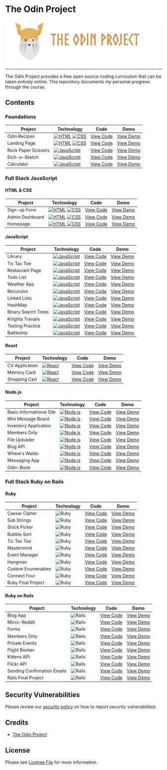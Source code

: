 # The Odin Project

<div align="center">
	<img src="https://github.com/SamHillierDev/the-odin-project/blob/main/assets/images/the-odin-project.png?raw=true" alt="The Odin Project" width="500">
</div>

---

The Odin Project provides a free open source coding curriculum that can be taken entirely online. This repository documents my personal progress through the course.

## Contents

### Foundations

| Project    | Technology          | Code           | Demo           |
| ---------- | ------------------- | -------------- | -------------- |
| Odin Recipes        | [![HTML](https://img.shields.io/badge/HTML-%23E34F26.svg?logo=html5&logoColor=white)](#) [![CSS](https://img.shields.io/badge/CSS-1572B6?logo=css3&logoColor=fff)](#)   | [View Code](https://github.com/SamHillierDev/the-odin-project/tree/main/courses/foundations/odin-recipes/) | [View Demo](https://samhillierdev.github.io/the-odin-project/courses/foundations/odin-recipes/) |
| Landing Page        | [![HTML](https://img.shields.io/badge/HTML-%23E34F26.svg?logo=html5&logoColor=white)](#) [![CSS](https://img.shields.io/badge/CSS-1572B6?logo=css3&logoColor=fff)](#)   | [View Code](https://github.com/SamHillierDev/the-odin-project/tree/main/courses/foundations/landing-page/) | [View Demo](https://samhillierdev.github.io/the-odin-project/courses/foundations/landing-page/) |
| Rock Paper Scissors | [![JavaScript](https://img.shields.io/badge/JavaScript-F7DF1E?logo=javascript&logoColor=000)](#) | [View Code](https://github.com/SamHillierDev/the-odin-project/tree/main/courses/foundations/rock-paper-scissors/) | [View Demo](https://samhillierdev.github.io/the-odin-project/courses/foundations/rock-paper-scissors/) |
| Etch-a-Sketch       | [![JavaScript](https://img.shields.io/badge/JavaScript-F7DF1E?logo=javascript&logoColor=000)](#) | [View Code](https://github.com/SamHillierDev/the-odin-project/tree/main/courses/foundations/etch-a-sketch/) | [View Demo](https://samhillierdev.github.io/the-odin-project/courses/foundations/etch-a-sketch/) |
| Calculator          | [![JavaScript](https://img.shields.io/badge/JavaScript-F7DF1E?logo=javascript&logoColor=000)](#) | [View Code](https://github.com/SamHillierDev/the-odin-project/tree/main/courses/foundations/calculator/) | [View Demo](https://samhillierdev.github.io/the-odin-project/courses/foundations/calculator/) |

### Full Stack JavaScript

#### HTML & CSS

| Project  | Technology     | Code           | Demo           |
| -------- | --------------- | -------------- | -------------- |
| Sign-up Form    | [![HTML](https://img.shields.io/badge/HTML-%23E34F26.svg?logo=html5&logoColor=white)](#) [![CSS](https://img.shields.io/badge/CSS-1572B6?logo=css3&logoColor=fff)](#) | [View Code](https://github.com/SamHillierDev/the-odin-project/tree/main/courses/full-stack-javascript/html-css/sign-up-form/) | [View Demo](https://samhillierdev.github.io/the-odin-project/courses/full-stack-javascript/html-css/sign-up-form/) |
| Admin Dashboard | [![HTML](https://img.shields.io/badge/HTML-%23E34F26.svg?logo=html5&logoColor=white)](#) [![CSS](https://img.shields.io/badge/CSS-1572B6?logo=css3&logoColor=fff)](#) | [View Code](https://github.com/SamHillierDev/the-odin-project/tree/main/courses/full-stack-javascript/html-css/admin-dashboard/) | [View Demo](https://samhillierdev.github.io/the-odin-project/courses/full-stack-javascript/html-css/admin-dashboard/) |
| Homepage        | [![HTML](https://img.shields.io/badge/HTML-%23E34F26.svg?logo=html5&logoColor=white)](#) [![CSS](https://img.shields.io/badge/CSS-1572B6?logo=css3&logoColor=fff)](#) | [View Code](https://github.com/SamHillierDev/the-odin-project/tree/main/courses/full-stack-javascript/html-css/homepage/) | [View Demo](https://samhillierdev.github.io/the-odin-project/courses/full-stack-javascript/html-css/homepage/) |

#### JavaScript

| Project    | Technology         | Code           | Demo           |
| ---------- | ------------------- | -------------- | -------------- |
| Library             | [![JavaScript](https://img.shields.io/badge/JavaScript-F7DF1E?logo=javascript&logoColor=000)](#) | [View Code](https://github.com/SamHillierDev/the-odin-project/tree/main/courses/full-stack-javascript/javascript/library/) | [View Demo](https://samhillierdev.github.io/the-odin-project/courses/full-stack-javascript/javascript/library/) |
| Tic Tac Toe         | [![JavaScript](https://img.shields.io/badge/JavaScript-F7DF1E?logo=javascript&logoColor=000)](#) | [View Code](https://github.com/SamHillierDev/the-odin-project/tree/main/courses/full-stack-javascript/javascript/tic-tac-toe/) | [View Demo](https://samhillierdev.github.io/the-odin-project/courses/full-stack-javascript/javascript/tic-tac-toe/) |
| Restaurant Page     | [![JavaScript](https://img.shields.io/badge/JavaScript-F7DF1E?logo=javascript&logoColor=000)](#) | [View Code](https://github.com/SamHillierDev/the-odin-project/tree/main/courses/full-stack-javascript/javascript/restaurant-page/) | [View Demo](https://samhillierdev.github.io/the-odin-project/courses/full-stack-javascript/javascript/restaurant-page/) |
| Todo List           | [![JavaScript](https://img.shields.io/badge/JavaScript-F7DF1E?logo=javascript&logoColor=000)](#) | [View Code](https://github.com/SamHillierDev/the-odin-project/tree/main/courses/full-stack-javascript/javascript/todo-list/) | [View Demo](https://samhillierdev.github.io/the-odin-project/courses/full-stack-javascript/javascript/todo-list/) |
| Weather App         | [![JavaScript](https://img.shields.io/badge/JavaScript-F7DF1E?logo=javascript&logoColor=000)](#) | [View Code](https://github.com/SamHillierDev/the-odin-project/tree/main/courses/full-stack-javascript/javascript/weather-app/) | [View Demo](https://samhillierdev.github.io/the-odin-project/courses/full-stack-javascript/javascript/weather-app/) |
| Recursion           | [![JavaScript](https://img.shields.io/badge/JavaScript-F7DF1E?logo=javascript&logoColor=000)](#) | [View Code](https://github.com/SamHillierDev/the-odin-project/tree/main/courses/full-stack-javascript/javascript/recursion/) | [View Demo](https://samhillierdev.github.io/the-odin-project/courses/full-stack-javascript/javascript/recursion/) |
| Linked Lists        | [![JavaScript](https://img.shields.io/badge/JavaScript-F7DF1E?logo=javascript&logoColor=000)](#) | [View Code](https://github.com/SamHillierDev/the-odin-project/tree/main/courses/full-stack-javascript/javascript/linked-lists/) | [View Demo](https://samhillierdev.github.io/the-odin-project/courses/full-stack-javascript/javascript/linked-lists/) |
| HashMap             | [![JavaScript](https://img.shields.io/badge/JavaScript-F7DF1E?logo=javascript&logoColor=000)](#) | [View Code](https://github.com/SamHillierDev/the-odin-project/tree/main/courses/full-stack-javascript/javascript/hashmap/) | [View Demo](https://samhillierdev.github.io/the-odin-project/courses/full-stack-javascript/javascript/hashmap/) |
| Binary Search Trees | [![JavaScript](https://img.shields.io/badge/JavaScript-F7DF1E?logo=javascript&logoColor=000)](#) | [View Code](https://github.com/SamHillierDev/the-odin-project/tree/main/courses/full-stack-javascript/javascript/binary-search-trees/) | [View Demo](https://samhillierdev.github.io/the-odin-project/courses/full-stack-javascript/javascript/binary-search-trees/) |
| Knights Travails    | [![JavaScript](https://img.shields.io/badge/JavaScript-F7DF1E?logo=javascript&logoColor=000)](#) | [View Code](https://github.com/SamHillierDev/the-odin-project/tree/main/courses/full-stack-javascript/javascript/knights-travails/) | [View Demo](https://samhillierdev.github.io/the-odin-project/courses/full-stack-javascript/javascript/knights-travails/) |
| Testing Practice    | [![JavaScript](https://img.shields.io/badge/JavaScript-F7DF1E?logo=javascript&logoColor=000)](#) | [View Code](https://github.com/SamHillierDev/the-odin-project/tree/main/courses/full-stack-javascript/javascript/testing-practice/) | [View Demo](https://samhillierdev.github.io/the-odin-project/courses/full-stack-javascript/javascript/testing-practice/) |
| Battleship          | [![JavaScript](https://img.shields.io/badge/JavaScript-F7DF1E?logo=javascript&logoColor=000)](#) | [View Code](https://github.com/SamHillierDev/the-odin-project/tree/main/courses/full-stack-javascript/javascript/battleship/) | [View Demo](https://samhillierdev.github.io/the-odin-project/courses/full-stack-javascript/javascript/battleship/) |

#### React

| Project | Technology    | Code           | Demo           |
| ------- | -------------- | -------------- | -------------- |
| CV Application | [![React](https://img.shields.io/badge/React-%2320232a.svg?logo=react&logoColor=%2361DAFB)](#)   | [View Code](https://github.com/SamHillierDev/the-odin-project/tree/main/courses/full-stack-javascript/react/cv-application/) | [View Demo](https://samhillierdev.github.io/the-odin-project/courses/full-stack-javascript/react/cv-application/) |
| Memory Card    | [![React](https://img.shields.io/badge/React-%2320232a.svg?logo=react&logoColor=%2361DAFB)](#)   | [View Code](https://github.com/SamHillierDev/the-odin-project/tree/main/courses/full-stack-javascript/react/memory-card/) | [View Demo](https://samhillierdev.github.io/the-odin-project/courses/full-stack-javascript/react/memory-card/) |
| Shopping Cart  | [![React](https://img.shields.io/badge/React-%2320232a.svg?logo=react&logoColor=%2361DAFB)](#)   | [View Code](https://github.com/SamHillierDev/the-odin-project/tree/main/courses/full-stack-javascript/react/shopping-cart/) | [View Demo](https://samhillierdev.github.io/the-odin-project/courses/full-stack-javascript/react/shopping-cart/) |

#### Node.js

| Project | Technology              | Code           | Demo           |
| ------- | ------------------------ | -------------- | -------------- |
| Basic Informational Site | [![Node.js](https://img.shields.io/badge/Node.js-6DA55F?logo=node.js&logoColor=white)](#)  | [View Code](https://github.com/SamHillierDev/the-odin-project/tree/main/courses/full-stack-javascript/nodejs/basic-informational-site/) | [View Demo](https://samhillierdev.github.io/the-odin-project/courses/full-stack-javascript/nodejs/basic-informational-site/) |
| Mini Message Board       | [![Node.js](https://img.shields.io/badge/Node.js-6DA55F?logo=node.js&logoColor=white)](#)  | [View Code](https://github.com/SamHillierDev/the-odin-project/tree/main/courses/full-stack-javascript/nodejs/mini-message-board/) | [View Demo](https://samhillierdev.github.io/the-odin-project/courses/full-stack-javascript/nodejs/mini-message-board/) |
| Inventory Application    | [![Node.js](https://img.shields.io/badge/Node.js-6DA55F?logo=node.js&logoColor=white)](#)  | [View Code](https://github.com/SamHillierDev/the-odin-project/tree/main/courses/full-stack-javascript/nodejs/inventory-application/) | [View Demo](https://samhillierdev.github.io/the-odin-project/courses/full-stack-javascript/nodejs/inventory-application/) |
| Members Only             | [![Node.js](https://img.shields.io/badge/Node.js-6DA55F?logo=node.js&logoColor=white)](#)  | [View Code](https://github.com/SamHillierDev/the-odin-project/tree/main/courses/full-stack-javascript/nodejs/members-only/) | [View Demo](https://samhillierdev.github.io/the-odin-project/courses/full-stack-javascript/nodejs/members-only/) |
| File Uploader            | [![Node.js](https://img.shields.io/badge/Node.js-6DA55F?logo=node.js&logoColor=white)](#)  | [View Code](https://github.com/SamHillierDev/the-odin-project/tree/main/courses/full-stack-javascript/nodejs/file-uploader/) | [View Demo](https://samhillierdev.github.io/the-odin-project/courses/full-stack-javascript/nodejs/file-uploader/) |
| Blog API                 | [![Node.js](https://img.shields.io/badge/Node.js-6DA55F?logo=node.js&logoColor=white)](#)  | [View Code](https://github.com/SamHillierDev/the-odin-project/tree/main/courses/full-stack-javascript/nodejs/blog-api/) | [View Demo](https://samhillierdev.github.io/the-odin-project/courses/full-stack-javascript/nodejs/blog-api/) |
| Where's Waldo            | [![Node.js](https://img.shields.io/badge/Node.js-6DA55F?logo=node.js&logoColor=white)](#)  | [View Code](https://github.com/SamHillierDev/the-odin-project/tree/main/courses/full-stack-javascript/nodejs/wheres-waldo/) | [View Demo](https://samhillierdev.github.io/the-odin-project/courses/full-stack-javascript/nodejs/wheres-waldo/) |
| Messaging App            | [![Node.js](https://img.shields.io/badge/Node.js-6DA55F?logo=node.js&logoColor=white)](#)  | [View Code](https://github.com/SamHillierDev/the-odin-project/tree/main/courses/full-stack-javascript/nodejs/messaging-app/) | [View Demo](https://samhillierdev.github.io/the-odin-project/courses/full-stack-javascript/nodejs/messaging-app/) |
| Odin-Book                | [![Node.js](https://img.shields.io/badge/Node.js-6DA55F?logo=node.js&logoColor=white)](#)  | [View Code](https://github.com/SamHillierDev/the-odin-project/tree/main/courses/full-stack-javascript/nodejs/odin-book/) | [View Demo](https://samhillierdev.github.io/the-odin-project/courses/full-stack-javascript/nodejs/odin-book/) |

### Full Stack Ruby on Rails

#### Ruby

| Project | Technology        | Code           | Demo           |
| ------- | ------------------ | -------------- | -------------- |
| Caesar Cipher      | ![Ruby](https://img.shields.io/badge/Ruby-%23CC342D.svg?&logo=ruby&logoColor=white)    | [View Code](https://github.com/SamHillierDev/the-odin-project/tree/main/courses/full-stack-ruby-on-rails/ruby/caesar-cipher/) | [View Demo](https://samhillierdev.github.io/the-odin-project/courses/full-stack-ruby-on-rails/ruby/caesar-cipher/) |
| Sub Strings        | ![Ruby](https://img.shields.io/badge/Ruby-%23CC342D.svg?&logo=ruby&logoColor=white)    | [View Code](https://github.com/SamHillierDev/the-odin-project/tree/main/courses/full-stack-ruby-on-rails/ruby/sub-strings/) | [View Demo](https://samhillierdev.github.io/the-odin-project/courses/full-stack-ruby-on-rails/ruby/sub-strings/) |
| Stock Picker       | ![Ruby](https://img.shields.io/badge/Ruby-%23CC342D.svg?&logo=ruby&logoColor=white)    | [View Code](https://github.com/SamHillierDev/the-odin-project/tree/main/courses/full-stack-ruby-on-rails/ruby/stock-picker/) | [View Demo](https://samhillierdev.github.io/the-odin-project/courses/full-stack-ruby-on-rails/ruby/stock-picker/) |
| Bubble Sort        | ![Ruby](https://img.shields.io/badge/Ruby-%23CC342D.svg?&logo=ruby&logoColor=white)    | [View Code](https://github.com/SamHillierDev/the-odin-project/tree/main/courses/full-stack-ruby-on-rails/ruby/bubble-sort/) | [View Demo](https://samhillierdev.github.io/the-odin-project/courses/full-stack-ruby-on-rails/ruby/bubble-sort/) |
| Tic Tac Toe        | ![Ruby](https://img.shields.io/badge/Ruby-%23CC342D.svg?&logo=ruby&logoColor=white)    | [View Code](https://github.com/SamHillierDev/the-odin-project/tree/main/courses/full-stack-ruby-on-rails/ruby/tic-tac-toe/) | [View Demo](https://samhillierdev.github.io/the-odin-project/courses/full-stack-ruby-on-rails/ruby/tic-tac-toe/) |
| Mastermind         | ![Ruby](https://img.shields.io/badge/Ruby-%23CC342D.svg?&logo=ruby&logoColor=white)    | [View Code](https://github.com/SamHillierDev/the-odin-project/tree/main/courses/full-stack-ruby-on-rails/ruby/mastermind/) | [View Demo](https://samhillierdev.github.io/the-odin-project/courses/full-stack-ruby-on-rails/ruby/mastermind/) |
| Event Manager      | ![Ruby](https://img.shields.io/badge/Ruby-%23CC342D.svg?&logo=ruby&logoColor=white)    | [View Code](https://github.com/SamHillierDev/the-odin-project/tree/main/courses/full-stack-ruby-on-rails/ruby/event-manager/) | [View Demo](https://samhillierdev.github.io/the-odin-project/courses/full-stack-ruby-on-rails/ruby/event-manager/) |
| Hangman            | ![Ruby](https://img.shields.io/badge/Ruby-%23CC342D.svg?&logo=ruby&logoColor=white)    | [View Code](https://github.com/SamHillierDev/the-odin-project/tree/main/courses/full-stack-ruby-on-rails/ruby/hangman/) | [View Demo](https://samhillierdev.github.io/the-odin-project/courses/full-stack-ruby-on-rails/ruby/hangman/) |
| Custom Enumerables | ![Ruby](https://img.shields.io/badge/Ruby-%23CC342D.svg?&logo=ruby&logoColor=white)    | [View Code](https://github.com/SamHillierDev/the-odin-project/tree/main/courses/full-stack-ruby-on-rails/ruby/custom-enumerables/) | [View Demo](https://samhillierdev.github.io/the-odin-project/courses/full-stack-ruby-on-rails/ruby/custom-enumerables/) |
| Connect Four       | ![Ruby](https://img.shields.io/badge/Ruby-%23CC342D.svg?&logo=ruby&logoColor=white)    | [View Code](https://github.com/SamHillierDev/the-odin-project/tree/main/courses/full-stack-ruby-on-rails/ruby/connect-four/) | [View Demo](https://samhillierdev.github.io/the-odin-project/courses/full-stack-ruby-on-rails/ruby/connect-four/) |
| Ruby Final Project | ![Ruby](https://img.shields.io/badge/Ruby-%23CC342D.svg?&logo=ruby&logoColor=white)    | [View Code](https://github.com/SamHillierDev/the-odin-project/tree/main/courses/full-stack-ruby-on-rails/ruby/ruby-final-project/) | [View Demo](https://samhillierdev.github.io/the-odin-project/courses/full-stack-ruby-on-rails/ruby/ruby-final-project/) |

#### Ruby on Rails

| Project | Technology                 | Code           | Demo           |
| ------- | --------------------------- | -------------- | -------------- |
| Blog App                    | ![Rails](https://img.shields.io/badge/Rails-%23CC0000.svg?&logo=ruby-on-rails&logoColor=white)   | [View Code](https://github.com/SamHillierDev/the-odin-project/tree/main/courses/full-stack-ruby-on-rails/rails/blog-app/) | [View Demo](https://samhillierdev.github.io/the-odin-project/courses/full-stack-ruby-on-rails/rails/blog-app/) |
| Micro-Reddit                | ![Rails](https://img.shields.io/badge/Rails-%23CC0000.svg?&logo=ruby-on-rails&logoColor=white)   | [View Code](https://github.com/SamHillierDev/the-odin-project/tree/main/courses/full-stack-ruby-on-rails/rails/micro-reddit/) | [View Demo](https://samhillierdev.github.io/the-odin-project/courses/full-stack-ruby-on-rails/rails/micro-reddit/) |
| Forms                       | ![Rails](https://img.shields.io/badge/Rails-%23CC0000.svg?&logo=ruby-on-rails&logoColor=white)   | [View Code](https://github.com/SamHillierDev/the-odin-project/tree/main/courses/full-stack-ruby-on-rails/rails/forms/) | [View Demo](https://samhillierdev.github.io/the-odin-project/courses/full-stack-ruby-on-rails/rails/forms/) |
| Members Only                | ![Rails](https://img.shields.io/badge/Rails-%23CC0000.svg?&logo=ruby-on-rails&logoColor=white)   | [View Code](https://github.com/SamHillierDev/the-odin-project/tree/main/courses/full-stack-ruby-on-rails/rails/members-only/) | [View Demo](https://samhillierdev.github.io/the-odin-project/courses/full-stack-ruby-on-rails/rails/members-only/) |
| Private Events              | ![Rails](https://img.shields.io/badge/Rails-%23CC0000.svg?&logo=ruby-on-rails&logoColor=white)   | [View Code](https://github.com/SamHillierDev/the-odin-project/tree/main/courses/full-stack-ruby-on-rails/rails/private-events/) | [View Demo](https://samhillierdev.github.io/the-odin-project/courses/full-stack-ruby-on-rails/rails/private-events/) |
| Flight Booker               | ![Rails](https://img.shields.io/badge/Rails-%23CC0000.svg?&logo=ruby-on-rails&logoColor=white)   | [View Code](https://github.com/SamHillierDev/the-odin-project/tree/main/courses/full-stack-ruby-on-rails/rails/flight-booker/) | [View Demo](https://samhillierdev.github.io/the-odin-project/courses/full-stack-ruby-on-rails/rails/flight-booker/) |
| Kittens API                 | ![Rails](https://img.shields.io/badge/Rails-%23CC0000.svg?&logo=ruby-on-rails&logoColor=white)   | [View Code](https://github.com/SamHillierDev/the-odin-project/tree/main/courses/full-stack-ruby-on-rails/rails/kittens-api/) | [View Demo](https://samhillierdev.github.io/the-odin-project/courses/full-stack-ruby-on-rails/rails/kittens-api/) |
| Flickr API                  | ![Rails](https://img.shields.io/badge/Rails-%23CC0000.svg?&logo=ruby-on-rails&logoColor=white)   | [View Code](https://github.com/SamHillierDev/the-odin-project/tree/main/courses/full-stack-ruby-on-rails/rails/flickr-api/) | [View Demo](https://samhillierdev.github.io/the-odin-project/courses/full-stack-ruby-on-rails/rails/flickr-api/) |
| Sending Confirmation Emails | ![Rails](https://img.shields.io/badge/Rails-%23CC0000.svg?&logo=ruby-on-rails&logoColor=white)   | [View Code](https://github.com/SamHillierDev/the-odin-project/tree/main/courses/full-stack-ruby-on-rails/rails/sending-confirmation-emails/) | [View Demo](https://samhillierdev.github.io/the-odin-project/courses/full-stack-ruby-on-rails/rails/sending-confirmation-emails/) |
| Rails Final Project         | ![Rails](https://img.shields.io/badge/Rails-%23CC0000.svg?&logo=ruby-on-rails&logoColor=white)   | [View Code](https://github.com/SamHillierDev/the-odin-project/tree/main/courses/full-stack-ruby-on-rails/rails/rails-final-project/) | [View Demo](https://samhillierdev.github.io/the-odin-project/courses/full-stack-ruby-on-rails/rails/rails-final-project/) |

## Security Vulnerabilities

Please review our [security policy](https://github.com/SamHillierDev/the-odin-project/security/policy) on how to report security vulnerabilities.

## Credits

- [The Odin Project](https://theodinproject.com/)

## License

Please see [License File](https://github.com/SamHillierDev/the-odin-project/blob/main/LICENSE) for more information.
